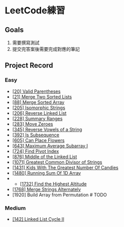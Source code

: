 # LeetCode練習
## Goals
1. 需要撰寫測試
2. 提交完答案後需要完成對應的筆記

## Project Record
### Easy
- [[20] Valid Parentheses](./src/main/java/easy/ValidParentheses.java)
- [[21] Merge Two Sorted Lists](./src/main/java/easy/MergeTwoSortedLists.java)
- [[88] Merge Sorted Array](./src/main/java/easy/MergeSortedArray.java)
- [[205] Isomorphic Strings](./src/main/java/easy/IsomorphicStrings.java)
- [[206] Reverse Linked List](./src/main/java/easy/ReverseLinkedList.java)
- [[228] Summary Ranges](./src/main/java/easy/SummaryRanges.java)
- [[283] Move Zeroes](./src/main/java/easy/MoveZeroes.java)
- [[345] Reverse Vowels of a String](./src/main/java/easy/ReverseVowelsOfAString.java)
- [[392] Is Subsequence](./src/main/java/easy/IsSubsequence.java)
- [[605] Can Place Flowers](./src/main/java/easy/CanPlaceFlowers.java)
- [[643] Maximum Average Subarray I](./src/main/java/easy/MaximumAverageSubarrayI.java)
- [[724] Find Pivot Index](./src/main/java/easy/PivotIndex.java)
- [[876] Middle of the Linked List](./src/main/java/easy/MiddleOfTheLinkedList.java)
- [[1071] Greatest Common Divisor of Strings](./src/main/java/easy/GreatestCommonDivisorOfStrings.java)
- [[1431] Kids With The Greatest Number Of Candies](./src/main/java/easy/KidsWithTheGreatestNumberOfCandies.java)
- [[1480] Running Sum Of 1D Array](./src/main/java/easy/RunningSumOfArray.java)
- - [[1732] Find the Highest Altitude](./src/main/java/easy/FindTheHighestAltitude.java)
- [[1768] Merge Strings Alternately](./src/main/java/easy/MergeStringsAlternately.java)
- [1920] Build Array from Permutation  # TODO

### Medium
- [[142] Linked List Cycle II](./src/main/java/medium/LinkedListCycleII.java)
